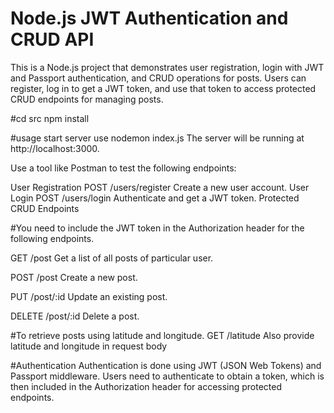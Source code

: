 
# Node.js JWT Authentication and CRUD API

This is a Node.js project that demonstrates user registration, login with JWT and Passport authentication, and CRUD operations for posts. 
Users can register, log in to get a JWT token, and use that token to access protected CRUD endpoints for managing posts.

#cd src
   npm install

#usage 
start server 
use nodemon index.js
The server will be running at http://localhost:3000.

Use a tool like Postman  to test the following endpoints:

User Registration
    POST /users/register
Create a new user account.
User Login
      POST /users/login
Authenticate and get a JWT token.
Protected CRUD Endpoints


#You need to include the JWT token in the Authorization header for the following endpoints.

GET /post
Get a list of all posts of particular user.


POST /post
Create a new post.

PUT /post/:id
Update an existing post.

DELETE /post/:id
Delete a post.

#To retrieve posts using latitude and longitude.
GET /latitude
Also provide latitude and longitude in request body


#Authentication
Authentication is done using JWT (JSON Web Tokens) and Passport middleware. Users need to authenticate to obtain a token,
which is then included in the Authorization header for accessing protected endpoints.
